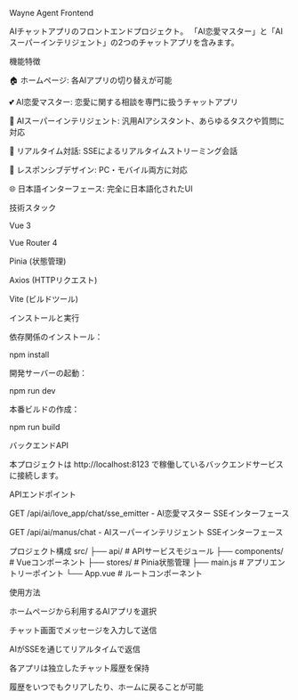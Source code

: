 Wayne Agent Frontend

AIチャットアプリのフロントエンドプロジェクト。
「AI恋愛マスター」と「AIスーパーインテリジェント」の2つのチャットアプリを含みます。

機能特徴

🏠 ホームページ: 各AIアプリの切り替えが可能

💕 AI恋愛マスター: 恋愛に関する相談を専門に扱うチャットアプリ

🤖 AIスーパーインテリジェント: 汎用AIアシスタント、あらゆるタスクや質問に対応

🔄 リアルタイム対話: SSEによるリアルタイムストリーミング会話

📱 レスポンシブデザイン: PC・モバイル両方に対応

🌐 日本語インターフェース: 完全に日本語化されたUI

技術スタック

Vue 3

Vue Router 4

Pinia (状態管理)

Axios (HTTPリクエスト)

Vite (ビルドツール)

インストールと実行

依存関係のインストール：

npm install


開発サーバーの起動：

npm run dev


本番ビルドの作成：

npm run build

バックエンドAPI

本プロジェクトは http://localhost:8123 で稼働しているバックエンドサービスに接続します。

APIエンドポイント

GET /api/ai/love_app/chat/sse_emitter - AI恋愛マスター SSEインターフェース

GET /api/ai/manus/chat - AIスーパーインテリジェント SSEインターフェース

プロジェクト構成
src/
├── api/           # APIサービスモジュール
├── components/    # Vueコンポーネント
├── stores/        # Pinia状態管理
├── main.js        # アプリエントリーポイント
└── App.vue        # ルートコンポーネント

使用方法

ホームページから利用するAIアプリを選択

チャット画面でメッセージを入力して送信

AIがSSEを通じてリアルタイムで返信

各アプリは独立したチャット履歴を保持

履歴をいつでもクリアしたり、ホームに戻ることが可能
